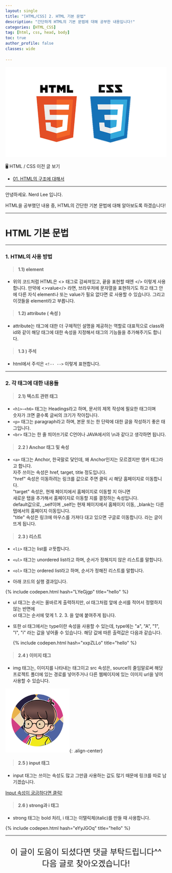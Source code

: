 ```yaml
---
layout: single
title: "[HTML/CSS] 2. HTML 기본 문법"
description: "간단하게 HTML의 기본 문법에 대해 공부한 내용입니다!"
categories: [HTML_CSS]
tag: [html, css, head, body]
toc: true
author_profile: false
classes: wide

---
```


![](/assets/img/etc/html_css.jpeg)

🖥 HTML / CSS 이전 글 보기

- [01. HTML의 구조에 대해서](/html_css/0001/)

---

안녕하세요. Nerd Lee 입니다.

HTML을 공부했던 내용 중, HTML의 간단한 기본 문법에 대해 알아보도록 하겠습니다!

---

# HTML 기본 문법

---

### 1. HTML의 사용 방법

> #### 1.1) element

<script src="https://gist.github.com/Nerd-Lee/449a6afedb863100f8ed230c78a92ec7.js"></script>

- 위의 코드처럼 HTML은 <> 태그로 감싸져있고, 끝을 표현할 때엔 </> 이렇게 사용합니다.
  만약에 <>value</> 라면, 브라우저에 문자열을 표현하기도 하고
  태그 안에 다른 자식 element나 또는 value가 필요 없다면 <tag/> 로 사용할 수 있습니다.
  그리고 이것들을 element라고 부릅니다.

> #### 1.2) attribute ( 속성 )

<script src="https://gist.github.com/Nerd-Lee/00c24fed1ef34a68859d871df09e34a5.js"></script>

- attribute는 태그에 대한 더 구체적인 설명을 제공하는 역할로
  대표적으로 class와 id와 같이 해당 태그에 대한 속성을 지정해서 태그의 기능들을 추가해주기도 합니다.

> #### 1.3 ) 주석

<script src="https://gist.github.com/Nerd-Lee/c4666a2c41522253eccacd42a1fcfc30.js"></script>

- html에서 주석은 `<!-- -->` 이렇게 표현합니다.

---

### 2. 각 태그에 대한 내용들

> #### 2.1) 텍스트 관련 태그

<script src="https://gist.github.com/Nerd-Lee/24d227b00b957dd486cb2eaec836d7da.js"></script>

- `<h1>~<h6>` 태그는 Headings라고 하며, 문서의 제목 작성에 필요한 태그이며<br>숫자가 크면 클수록 글씨의 크기가 작아집니다.
- `<p>` 태그는 paragraph라고 하며, 본문 또는 한 단락에 대한 글을 작성하기 좋은 태그입니다.
- `<br>` 태그는 한 줄 띄어쓰기로 C언어나 JAVA에서의 \n과 같다고 생각하면 됩니다.

> #### 2.2 ) Anchor 태그 및 속성

<script src="https://gist.github.com/Nerd-Lee/dc67bb3c9d15c281389c5f6391ce05b7.js"></script>

- `<a>` 태그는 Anchor, 한국말로 닻인데, 왜 Anchor인지는 모르겠지만 앵커 태그라고 합니다.<br>
  자주 쓰이는 속성은 href, target, title 정도입니다.<br>
  "href" 속성은 이동하려는 링크를 값으로 주면 클릭 시 해당 홈페이지로 이동합니다.<br>
  "target" 속성은, 현재 페이지에서 홈페이지로 이동할 지 아니면<br>
  새로운 탭을 추가해서 홈페이지로 이동할 지를 결정하는 속성입니다.<br>
  default값으로, \_self이며 \_self는 현재 페이지에서 홈페이지 이동, \_blank는 다른 탭에서의 홈페이지 이동입니다.<br>
  "title" 속성은 링크에 마우스를 가져다 대고 있으면 구글로 이동합니다. 라는 글이 뜨게 됩니다.<br>

> #### 2.3 ) 리스트

<script src="https://gist.github.com/Nerd-Lee/8ca7474e3df7462946b6914c38a42dfe.js"></script>

- `<li>` 태그는 list를 ㄹ뜻합니다.
- `<ul>` 태그는 unordered list라고 하며, 순서가 정해지지 않은 리스트를 말합니다.
- `<ol>` 태그는 ordered list라고 하며, 순서가 정해진 리스트를 말합니다.

- 아래 코드의 실행 결과입니다.

{% include codepen.html hash="LYeGjgp" title="hello" %}

- ul 태그는 순서는 올바르게 출력하지만, ol 태그처럼 앞에 순서를 적어서 정렬하지 않는 반면에<br>
  ol 태그는 순서에 맞게 1. 2. 3. 을 앞에 붙여주게 됩니다.

- 또한 ol 태그에서는 type이란 속성을 사용할 수 있는데, type에는 "a", "A", "1", "I", "i" 라는 값을 넣어줄 수 있습니다.
  해당 값에 따른 출력값은 다음과 같습니다.

  {% include codepen.html hash="xxpZLLo" title="hello" %}

> #### 2.4 ) 이미지 태그

- img 태그는, 이미지를 나타내는 태그이고 src 속성은, source의 줄임말로써
  해당 프로젝트 폴더에 있는 경로를 넣어주거나 다른 웹페이지에 있는 이미지 url을 넣어 사용할 수 있습니다.

<img src="/assets/img/etc/logo.png" style="width:200px; height:200px;"/>{: .align-center}

> #### 2.5 ) input 태그

- input 태그는 쓰이는 속성도 많고 그만큼 사용하는 값도 많기 때문에 링크를 따로 남기겠습니다.

<a href="https://developer.mozilla.org/ko/docs/Web/HTML/Element/Input" class="btn btn--primary" target="_blank">Input 속성이 궁금하다면 클릭!</a>

> #### 2.6 ) strong과 i 태그

- strong 태그는 bold 처리, i 태그는 이탤릭체(italic)를 만들 때 사용합니다.

{% include codepen.html hash="eYyJGOq" title="hello" %}

---

<br>

<div style="font-size:25px; text-align:center">
이 글이 도움이 되셨다면 댓글 부탁드립니다^^<br>
다음 글로 찾아오겠습니다!

</div>

